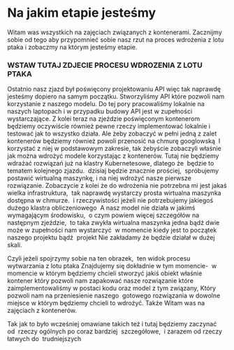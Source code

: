 # Na jakim etapie jesteśmy


Witam was wszystkich na zajęciach związanych z kontenerami. Zacznijmy sobie od tego aby przypomnieć sobie nasz rzut na proces wdrożenia z lotu ptaka i zobaczmy na którym jesteśmy etapie.

### WSTAW TUTAJ ZDJECIE PROCESU WDROZENIA Z LOTU PTAKA

Ostatnio nasz zjazd był poświęcony projektowaniu API więc tak naprawdę jesteśmy dopiero na samym początku. Stworzyliśmy API które pozwoli nam korzystanie z naszego modelu. Do tej pory pracowaliśmy lokalnie na naszych laptopach i w przypadku budowy API jest w zupełności wystarczające. Z kolei teraz na zjeździe poświęconym kontenerom będziemy oczywiście również pewne rzeczy implementować lokalnie i testować jak to wszystko działa. Ale żeby zobaczyć w pełni jedną z zalet kontenerów będziemy również powoli przenosić na chmurę googlowską  I korzystać z niej w podstawowym zakresie, tak żebyście zobaczyli właśnie jak można wdrożyć modele korzystając z kontenerów. Tutaj nie będziemy wdrażać rozwiązań już na klastry Kubernetesowe, dlatego że  będzie to tematem kolejnego zjazdu.  dzisiaj będzie znacznie prościej,  spróbujemy postawić wirtualną maszynkę, i na niej wdrożyć nasze pierwsze rozwiązanie. Zobaczycie z kolei że do wdrożenia nie potrzebna mi jest jakaś wielka infrastruktura,  tak naprawdę wystarczy prosta wirtualna maszynka dostępna w chmurze.  i rzeczywistości jeżeli nie potrzebujemy jakiegoś dużego klastra obliczeniowego  A nasz model nie działa w jakimś  wymagającym środowisku,  o czym powiem więcej szczegółów na następnym zjeździe,  to taka zwykła wirtualna maszynka jedna bądź dwie może w zupełności nam wystarczyć  w momencie kiedy jest to początek naszego projektu bądź  projekt Nie zakładamy że będzie działał w dużej skali. 

Czyli jeżeli spojrzymy sobie na ten obrazek,  ten widok procesu wytwarzania z lotu ptaka Znajdujemy się dokładnie w tym momencie-  w momencie w którym będziemy chcieli stworzyć jakiś obiekt właśnie kontener który pozwoli nam zapakować nasze rozwiązanie które zaimplementowaliśmy w postaci kodu oraz model z tym związany, Który pozwoli nam na przeniesienie naszego  gotowego rozwiązania w dowolne miejsce w którym będziemy chcieli to wdrożyć. Także Witam was na zajęciach z kontenerów.

Tak jak to było wcześniej omawiane takich też i tutaj będziemy zaczynać od  rzeczy ogólnych po coraz bardziej  szczegółowe,  i zarazem od rzeczy łatwych do  trudniejszych